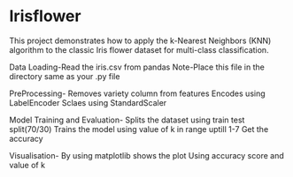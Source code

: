 # Irisflower

This project demonstrates how to apply the k-Nearest Neighbors (KNN) algorithm 
to the classic Iris flower dataset for multi-class classification. 

Data Loading-Read the iris.csv from pandas
Note-Place this file in the directory same as your .py file

PreProcessing-
Removes variety column from features
Encodes using LabelEncoder
Sclaes using StandardScaler

Model Training and Evaluation-
Splits the dataset using train test split(70/30)
Trains the model using value of k in range uptill 1-7
Get the accuracy

Visualisation-
By using matplotlib shows the plot 
Using accuracy score and value of k





